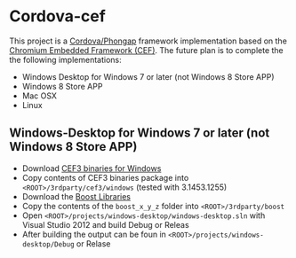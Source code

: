 # Cordova-cef #
This project is a [Cordova/Phongap](http://cordova.apache.org "Cordova") framework implementation based on the [Chromium Embedded Framework (CEF)](https://code.google.com/p/chromiumembedded "Chromium Embedded Framework (CEF)"). The future plan is to complete the the following implementations:

- Windows Desktop for Windows 7 or later (not Windows 8 Store APP)
- Windows 8 Store APP
- Mac OSX
- Linux

## Windows-Desktop for Windows 7 or later (not Windows 8 Store APP) ##
- Download [CEF3 binaries for Windows](http://www.magpcss.net/cef_downloads/index.php "CEF3 binaries for Windows")
- Copy contents of CEF3 binaries package into `<ROOT>/3rdparty/cef3/windows` (tested with 3.1453.1255)
- Download the [Boost Libraries](http://www.boost.org/users/download/ "Boost Libraries")
- Copy the contents of the `boost_x_y_z` folder into `<ROOT>/3rdparty/boost`
- Open `<ROOT>/projects/windows-desktop/windows-desktop.sln` with Visual Studio 2012 and build Debug or Releas
- After building the output can be foun in `<ROOT>/projects/windows-desktop/Debug` or Relase



